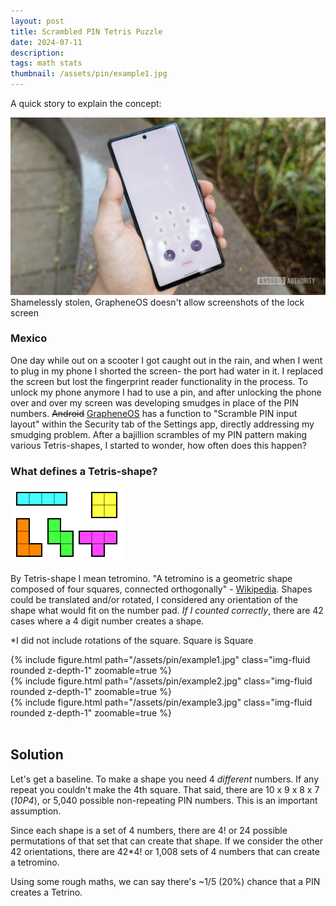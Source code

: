 ```yaml
---
layout: post
title: Scrambled PIN Tetris Puzzle
date: 2024-07-11
description: 
tags: math stats
thumbnail: /assets/pin/example1.jpg
---
```


A quick story to explain the concept:

<div class="img_row">
    <img class="col three" src="/assets/pin/scramble.jpg">
</div>
<div class="caption">
    Shamelessly stolen, GrapheneOS doesn't allow screenshots of the lock screen
</div>

### Mexico
One day while out on a scooter I got caught out in the rain, and when I went to plug in my phone I shorted the screen- the port had water in it. I replaced the screen but lost the fingerprint reader functionality in the process. To unlock my phone anymore I had to use a pin, and after unlocking the phone over and over my screen was developing smudges in place of the PIN numbers. <strike>Android</strike> [GrapheneOS](https://grapheneos.org/) has a function to "Scramble PIN input layout" within the Security tab of the Settings app, directly addressing my smudging problem. After a bajillion scrambles of my PIN pattern making various Tetris-shapes, I started to wonder, how often does this happen?


### What defines a Tetris-shape?

<div class="img_row">
    <img class="col three" src="/assets/pin/5tetrominoes.svg">
</div>

By Tetris-shape I mean tetromino. "A tetromino is a geometric shape composed of four squares, connected orthogonally" - [Wikipedia](https://en.wikipedia.org/wiki/Tetromino). Shapes could be translated and/or rotated, I considered any orientation of the shape what would fit on the number pad. *If I counted correctly*, there are 42 cases where a 4 digit number creates a shape. 

*I did not include rotations of the square. Square is Square

<div class="row mt-3">
    <div class="col-sm mt-3 mt-md-0">
        {% include figure.html path="/assets/pin/example1.jpg" class="img-fluid rounded z-depth-1" zoomable=true %}
    </div>
    <div class="col-sm mt-3 mt-md-0">
        {% include figure.html path="/assets/pin/example2.jpg" class="img-fluid rounded z-depth-1" zoomable=true %}
    </div>
    <div class="col-sm mt-3 mt-md-0">
        {% include figure.html path="/assets/pin/example3.jpg" class="img-fluid rounded z-depth-1" zoomable=true %}
    </div>
</div>

<br>

## Solution

Let's get a baseline. To make a shape you need 4 *different* numbers. If any repeat you couldn't make the 4th square. That said, there are 10 x 9 x 8 x 7 (*10P4*), or 5,040 possible non-repeating PIN numbers. This is an important assumption.

Since each shape is a set of 4 numbers, there are 4! or 24 possible permutations of that set that can create that shape. If we consider the other 42 orientations, there are 42*4! or 1,008 sets of 4 numbers that can create a tetromino.

Using some rough maths, we can say there's ~1/5 (20%) chance that a PIN creates a Tetrino.